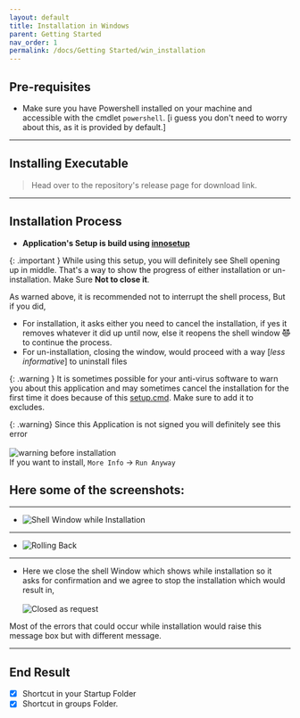 ```yaml
---
layout: default
title: Installation in Windows
parent: Getting Started
nav_order: 1
permalink: /docs/Getting Started/win_installation
---
```


## Pre-requisites

-   Make sure you have Powershell installed on your machine and accessible with the cmdlet `powershell`. [i guess you don't need to worry about this, as it is provided by default.]


---

## Installing Executable

> Head over to the repository's release page for download link.

---

## Installation Process

-   **Application's Setup is build using [innosetup](https://jrsoftware.org/isinfo.php)**

{: .important }
While using this setup, you will definitely see Shell opening up in middle. That's a way to show the progress of either installation or un-installation. Make Sure **Not to close it**.

As warned above, it is recommended not to interrupt the shell process, But if you did,

-   For installation, it asks either you need to cancel the installation, if yes it removes whatever it did up until now, else it reopens the shell window ~~😈~~ to continue the process.
-   For un-installation, closing the window, would proceed with a way [_less informative_] to uninstall files


{: .warning }
It is sometimes possible for your anti-virus software to warn you about this application and may sometimes cancel the installation for the first time it does because of this [setup.cmd](https://github.com/RahulARanger/MAL-Remainder/blob/master/setup.cmd). Make sure to add it to excludes.


{: .warning}
Since this Application is not signed you will definitely see this error <br><br> ![warning before installation](../../../assets/warning_installation.jpeg "you may see this warning before installation")<br> If you want to install, `More Info` -> `Run Anyway`


## Here some of the screenshots:
---

* ![Shell Window while Installation](../../../assets/shell_installation.jpg "Shell Window shows up in mid of installation for setting up python env")

----

* ![Rolling Back](../../../assets/rolling_back.jpg "Rolls back if installation fails")

----

* Here we close the shell Window which shows while installation so it asks for confirmation and we agree to stop the installation which would result in,<br><br>
![Closed as request](../../../assets/closed_as_requested.jpg "Closed as per request")


Most of the errors that could occur while installation would raise this message box but with different message.

----

## End Result

- [X] Shortcut in your Startup Folder
- [X] Shortcut in groups Folder.
